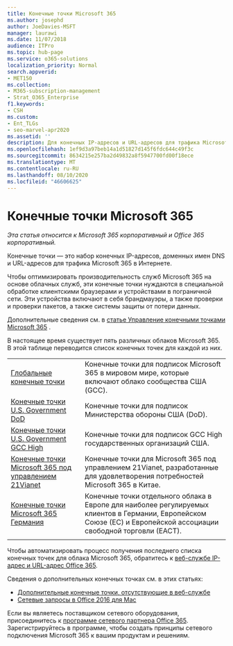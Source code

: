 ```yaml
---
title: Конечные точки Microsoft 365
ms.author: josephd
author: JoeDavies-MSFT
manager: laurawi
ms.date: 11/07/2018
audience: ITPro
ms.topic: hub-page
ms.service: o365-solutions
localization_priority: Normal
search.appverid:
- MET150
ms.collection:
- M365-subscription-management
- Strat_O365_Enterprise
f1.keywords:
- CSH
ms.custom:
- Ent_TLGs
- seo-marvel-apr2020
ms.assetid: ''
description: Для конечных IP-адресов и URL-адресов для трафика Microsoft 365 используйте этот список статей для конечных точек Интернета различных облаков Майкрософт 365.
ms.openlocfilehash: 1ef9d3a97beb14a1d51827d145f6fdc644c49f3c
ms.sourcegitcommit: 8634215e257ba2d49832a8f5947700fd00f18ece
ms.translationtype: MT
ms.contentlocale: ru-RU
ms.lasthandoff: 08/10/2020
ms.locfileid: "46606625"
---
```

# <a name="microsoft-365-endpoints"></a>Конечные точки Microsoft 365

*Эта статья относится к Microsoft 365 корпоративный и Office 365 корпоративный.*

Конечные точки — это набор конечных IP-адресов, доменных имен DNS и URL-адресов для трафика Microsoft 365 в Интернете. 

Чтобы оптимизировать производительность служб Microsoft 365 на основе облачных служб, эти конечные точки нуждаются в специальной обработке клиентскими браузерами и устройствами в пограничной сети. Эти устройства включают в себя брандмауэры, а также проверки и проверки пакетов, а также системы защиты от потери данных.

Дополнительные сведения см. в [статье Управление конечными точками Microsoft 365](managing-office-365-endpoints.md) .

В настоящее время существует пять различных облаков Microsoft 365. В этой таблице переводится список конечных точек для каждой из них.

|||
|:-------|:-----|
| [Глобальные конечные точки](urls-and-ip-address-ranges.md) | Конечные точки для подписок Microsoft 365 в мировом мире, которые включают облако сообщества США (GCC). |
| [Конечные точки U.S. Government DoD](office-365-u-s-government-dod-endpoints.md) | Конечные точки для подписок Министерства обороны США (DoD). |
| [Конечные точки U.S. Government GCC High](office-365-u-s-government-gcc-high-endpoints.md) | Конечные точки для подписок GCC High государственных организаций США. |
| [Конечные точки Microsoft 365 под управлением 21Vianet](urls-and-ip-address-ranges-21vianet.md) | Конечные точки для Microsoft 365 под управлением 21Vianet, разработанные для удовлетворения потребностей Microsoft 365 в Китае. |
| [Конечные точки Microsoft 365 Германия](office-365-germany-endpoints.md) | Конечные точки отдельного облака в Европе для наиболее регулируемых клиентов в Германии, Европейском Союзе (ЕС) и Европейской ассоциации свободной торговли (ЕАСТ). |
|||

Чтобы автоматизировать процесс получения последнего списка конечных точек для облака Microsoft 365, обратитесь к [веб-службе IP-адрес и URL-адрес Office 365](office-365-ip-web-service.md).

Сведения о дополнительных конечных точках см. в этих статьях:

- [Дополнительные конечные точки, отсутствующие в веб-службе](additional-office365-ip-addresses-and-urls.md)
- [Сетевые запросы в Office 2016 для Mac](network-requests-in-office-2016-for-mac.md)

Если вы являетесь поставщиком сетевого оборудования, присоединитесь к [программе сетевого партнера Office 365](office-365-networking-partner-program.md). Зарегистрируйтесь в программе, чтобы создать принципы сетевого подключения Microsoft 365 к вашим продуктам и решениям. 
